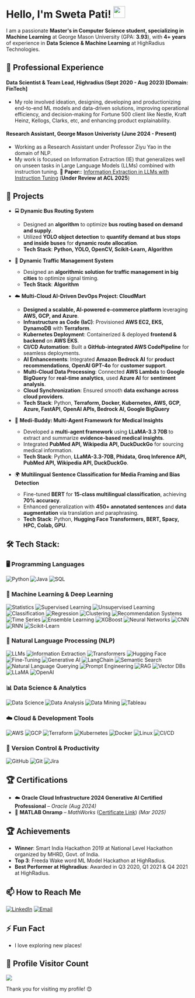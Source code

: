<!--
## Hi there 👋
**swetapati22/swetapati22** is a ✨ _special_ ✨ repository because its `README.md` (this file) appears on your GitHub profile.

Here are some ideas to get you started:

- 🔭 I’m currently working on ...
- 🌱 I’m currently learning ...
- 👯 I’m looking to collaborate on ...
- 🤔 I’m looking for help with ...
- 💬 Ask me about ...
- 📫 How to reach me: ...
- 😄 Pronouns: ...
- ⚡ Fun fact: ...
-->

<h1 #align="center">
  Hello, I'm Sweta Pati! <img src="https://media.giphy.com/media/hvRJCLFzcasrR4ia7z/giphy.gif" width="32">
</h1>

I am a passionate **Master's in Computer Science student, specializing in Machine Learning** at George Mason University (GPA: **3.93**), with **4+ years** of experience in **Data Science & Machine Learning** at HighRadius Technologies.

## 💼 Professional Experience
#### **Data Scientist & Team Lead, Highradius (Sept 2020 - Aug 2023) [Domain: FinTech]**
- My role involved ideation, designing, developing and productionizing end-to-end ML models and data-driven solutions, improving operational efficiency, and decision-making for Fortune 500 client like Nestle, Kraft Heinz, Kellogs, Clarks, etc, and enhancing product explainability.

#### **Research Assistant, George Mason Univeristy (June 2024 - Present)**
- Working as a Research Assistant under Professor Ziyu Yao in the domain of NLP.
- My work is focused on Information Extraction (IE) that generalizes well on unseen tasks in Large Language Models (LLMs) combined with instruction tuning. 📝 **Paper:**: [Information Extraction in LLMs with Instruction Tuning](https://arxiv.org/abs/2502.16377v1) (**Under Review at ACL 2025**)
  
## 🔭 Projects
- 🚍 **Dynamic Bus Routing System**  
  - Designed an **algorithm** to optimize **bus routing based on demand and supply**.  
  - Utilized **YOLO object detection** to **quantify demand at bus stops and inside buses** for **dynamic route allocation**.
  - **Tech Stack**: **Python, YOLO, OpenCV, Scikit-Learn, Algorithm**  
    
- 🚦 **Dynamic Traffic Management System**  
  - Designed an **algorithmic solution for traffic management in big cities** to optimize signal timing.
  - **Tech Stack**: **Algorithm**  
    
- ☁️ **Multi-Cloud AI-Driven DevOps Project: CloudMart**  
  - **Designed a scalable, AI-powered e-commerce platform** leveraging **AWS, GCP, and Azure**.  
  - **Infrastructure as Code (IaC)**: Provisioned **AWS EC2, EKS, DynamoDB** with **Terraform**.  
  - **Kubernetes Deployment**: Containerized & deployed **frontend & backend** on **AWS EKS**.  
  - **CI/CD Automation**: Built a **GitHub-integrated AWS CodePipeline** for seamless deployments.  
  - **AI Enhancements**: Integrated **Amazon Bedrock AI** for **product recommendations**, **OpenAI GPT-4o** for **customer support**.  
  - **Multi-Cloud Data Processing**: Connected **AWS Lambda** to **Google BigQuery** for **real-time analytics**, used **Azure AI** for **sentiment analysis**.  
  - **Cloud Synchronization**: Ensured smooth **data exchange across cloud providers**.
  - **Tech Stack**: Python, **Terraform, Docker, Kubernetes, AWS, GCP, Azure, FastAPI, OpenAI APIs, Bedrock AI, Google BigQuery**  

- 🏥 **Medi-Buddy: Multi-Agent Framework for Medical Insights**  
  - Developed a **multi-agent framework** using **LLaMA-3.3 70B** to extract and summarize **evidence-based medical insights**.  
  - Integrated **PubMed API, Wikipedia API, DuckDuckGo** for sourcing medical information.  
  - **Tech Stack**: Python, **LLaMA-3.3-70B, Phidata, Groq Inference API, PubMed API, Wikipedia API, DuckDuckGo**.  

- 🌍 **Multilingual Sentence Classification for Media Framing and Bias Detection**  
  - Fine-tuned **BERT** for **15-class multilingual classification**, achieving **70% accuracy**.  
  - Enhanced generalization with **450+ annotated sentences** and **data augmentation** via translation and paraphrasing.  
  - **Tech Stack**: Python, **Hugging Face Transformers, BERT, Spacy, HPC, Colab, GPU**.  

## 🛠 Tech Stack:

### **🖥️ Programming Languages**
![Python](https://img.shields.io/badge/Python-3670A0?style=for-the-badge&logo=python&logoColor=ffdd54)
![Java](https://img.shields.io/badge/Java-%23ED8B00.svg?style=for-the-badge&logo=openjdk&logoColor=white)
![SQL](https://img.shields.io/badge/SQL-%2300599C.svg?style=for-the-badge&logo=sqlite&logoColor=white)

### **🤖 Machine Learning & Deep Learning**
![Statistics](https://img.shields.io/badge/Statistics-%234285F4.svg?style=for-the-badge&logo=r&logoColor=white)
![Supervised Learning](https://img.shields.io/badge/Supervised%20Learning-%23FF6F00.svg?style=for-the-badge&logo=scikitlearn&logoColor=white)
![Unsupervised Learning](https://img.shields.io/badge/Unsupervised%20Learning-%2300A896.svg?style=for-the-badge&logo=scikitlearn&logoColor=white)
![Classification](https://img.shields.io/badge/Classification-%23FF5733.svg?style=for-the-badge&logo=scikit-learn&logoColor=white)
![Regression](https://img.shields.io/badge/Regression-%2315A9C5.svg?style=for-the-badge&logo=scikit-learn&logoColor=white)
![Clustering](https://img.shields.io/badge/Clustering-%233E2723.svg?style=for-the-badge&logo=scikit-learn&logoColor=white)
![Recommendation Systems](https://img.shields.io/badge/Recommendation%20Systems-%2300BFFF.svg?style=for-the-badge&logo=matrix&logoColor=white)
![Time Series](https://img.shields.io/badge/Time%20Series-%234A90E2.svg?style=for-the-badge&logo=timescale&logoColor=white)
![Ensemble Learning](https://img.shields.io/badge/Bagging%20&%20Boosting-%23F39C12.svg?style=for-the-badge&logo=xgboost&logoColor=white)
![XGBoost](https://img.shields.io/badge/XGBoost-%23FF7F0E.svg?style=for-the-badge&logo=xgboost&logoColor=white)
![Neural Networks](https://img.shields.io/badge/Neural%20Networks-%230075A5.svg?style=for-the-badge&logo=pytorch&logoColor=white)
![CNN](https://img.shields.io/badge/Convolutional%20Neural%20Networks-%23FF5733.svg?style=for-the-badge&logo=tensorflow&logoColor=white)
![RNN](https://img.shields.io/badge/Recurrent%20Neural%20Networks-%2315A9C5.svg?style=for-the-badge&logo=tensorflow&logoColor=white)
![Scikit-Learn](https://img.shields.io/badge/Scikit--Learn-%23F7931E.svg?style=for-the-badge&logo=scikit-learn&logoColor=white)

### **📝 Natural Language Processing (NLP)**
![LLMs](https://img.shields.io/badge/LLMs-%23FF6F00.svg?style=for-the-badge&logo=openai&logoColor=white)
![Information Extraction](https://img.shields.io/badge/Information%20Extraction-%2300A896.svg?style=for-the-badge&logo=dataiku&logoColor=white)
![Transformers](https://img.shields.io/badge/Transformers-%2300BFFF.svg?style=for-the-badge&logo=huggingface&logoColor=white)
![Hugging Face](https://img.shields.io/badge/HuggingFace-%23FFDE57.svg?style=for-the-badge&logo=huggingface&logoColor=black)
![Fine-Tuning](https://img.shields.io/badge/Fine--Tuning-%23E44D26.svg?style=for-the-badge&logo=keras&logoColor=white)
![Generative AI](https://img.shields.io/badge/Generative%20AI-%2300A896.svg?style=for-the-badge&logo=openai&logoColor=white)
![LangChain](https://img.shields.io/badge/LangChain-%23F7931E.svg?style=for-the-badge&logo=langchain&logoColor=white)
![Semantic Search](https://img.shields.io/badge/Semantic%20Search-%2345b39c.svg?style=for-the-badge&logo=elasticsearch&logoColor=white)
![Natural Language Querying](https://img.shields.io/badge/Natural%20Language%20Querying-%237D3C98.svg?style=for-the-badge&logo=elastic&logoColor=white)
![Prompt Engineering](https://img.shields.io/badge/Prompt%20Engineering-%23D4AC0D.svg?style=for-the-badge&logo=openai&logoColor=white)
![RAG](https://img.shields.io/badge/Retrieval--Augmented%20Generation-%23007396.svg?style=for-the-badge&logo=vector-db&logoColor=white)
![Vector DBs](https://img.shields.io/badge/Vector%20Databases-%239C27B0.svg?style=for-the-badge&logo=weaviate&logoColor=white)
![LLaMA](https://img.shields.io/badge/LLaMA-%23FF6F00.svg?style=for-the-badge&logo=llamaindex&logoColor=white)
![OpenAI](https://img.shields.io/badge/OpenAI-%23000000.svg?style=for-the-badge&logo=openai&logoColor=white)

### **📊 Data Science & Analytics**
![Data Science](https://img.shields.io/badge/Data%20Science-%23FF6F00.svg?style=for-the-badge&logo=pandas&logoColor=white)
![Data Analysis](https://img.shields.io/badge/Data%20Analysis-%23007ACC.svg?style=for-the-badge&logo=powerbi&logoColor=white)
![Data Mining](https://img.shields.io/badge/Data%20Mining-%234A90E2.svg?style=for-the-badge&logo=databricks&logoColor=white)
![Tableau](https://img.shields.io/badge/Tableau-%23E97627.svg?style=for-the-badge&logo=tableau&logoColor=white)

### **☁️ Cloud & Development Tools**
![AWS](https://img.shields.io/badge/AWS-%23FF9900.svg?style=for-the-badge&logo=amazon-aws&logoColor=white)
![GCP](https://img.shields.io/badge/GCP-%234285F4.svg?style=for-the-badge&logo=google-cloud&logoColor=white)
![Terraform](https://img.shields.io/badge/Terraform-%235835CC.svg?style=for-the-badge&logo=terraform&logoColor=white)
![Kubernetes](https://img.shields.io/badge/Kubernetes-%23326CE5.svg?style=for-the-badge&logo=kubernetes&logoColor=white)
![Docker](https://img.shields.io/badge/Docker-%230db7ed.svg?style=for-the-badge&logo=docker&logoColor=white)
![Linux](https://img.shields.io/badge/Linux-%23FCC624.svg?style=for-the-badge&logo=linux&logoColor=black)
![CI/CD](https://img.shields.io/badge/CI%2FCD-%23F7DF1E.svg?style=for-the-badge&logo=githubactions&logoColor=black)

### **📂 Version Control & Productivity**
![GitHub](https://img.shields.io/badge/GitHub-%23121011.svg?style=for-the-badge&logo=github&logoColor=white)
![Git](https://img.shields.io/badge/Git-%23F05033.svg?style=for-the-badge&logo=git&logoColor=white)
![Jira](https://img.shields.io/badge/Jira-%230A0FFF.svg?style=for-the-badge&logo=jira&logoColor=white)

## 🏆 Certifications  
- ☁️ **Oracle Cloud Infrastructure 2024 Generative AI Certified Professional** – *Oracle* *(Aug 2024)*
- 📜 **MATLAB Onramp** – *MathWorks* ([Certificate Link](https://matlabacademy.mathworks.com/progress/share/certificate.html?id=e026d16c-3c16-4ef5-b978-350e30dc1017&)) *(Mar 2025)*  

## 🏆 Achievements
- **Winner**: Smart India Hackathon 2019 at National Level Hackathon organized by MHRD, Govt. of India.
- **Top 3**: Freeda Wake word ML Model Hackathon at HighRadius.
- **Best Performer at Highradius**: Awarded in Q3 2020, Q1 2021 & Q4 2021 at HighRadius.

## 📫 How to Reach Me
[![LinkedIn](https://img.shields.io/badge/LinkedIn-%230077B5.svg?logo=linkedin&logoColor=white)](https://linkedin.com/in/sweta-pati)
[![Email](https://img.shields.io/badge/Email-D14836?logo=gmail&logoColor=white)](mailto:spati@gmu.edu)

## ⚡ Fun Fact
- I love exploring new places!

## 👀 Profile Visitor Count
![](https://visitcount.itsvg.in/api?id=swetapati22&icon=0&color=0)

Thank you for visiting my profile! 😊
